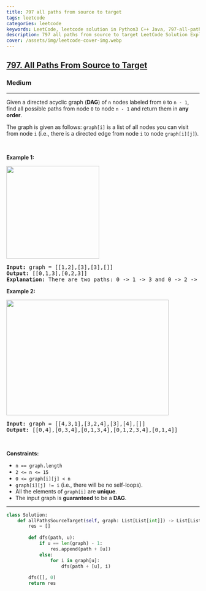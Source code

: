 ```yaml
---
title: 797 all paths from source to target
tags: leetcode
categories: leetcode
keywords: LeetCode, leetcode solution in Python3 C++ Java, 797-all-paths-from-source-to-target solution
description: 797 all paths from source to target LeetCode Solution Explained
cover: /assets/img/leetcode-cover-img.webp
---
```



<h2><a href="https://leetcode.com/problems/all-paths-from-source-to-target/">797. All Paths From Source to Target</a></h2><h3>Medium</h3><hr><div><p>Given a directed acyclic graph (<strong>DAG</strong>) of <code>n</code> nodes labeled from <code>0</code> to <code>n - 1</code>, find all possible paths from node <code>0</code> to node <code>n - 1</code> and return them in <strong>any order</strong>.</p>

<p>The graph is given as follows: <code>graph[i]</code> is a list of all nodes you can visit from node <code>i</code> (i.e., there is a directed edge from node <code>i</code> to node <code>graph[i][j]</code>).</p>

<p>&nbsp;</p>
<p><strong>Example 1:</strong></p>
<img alt="" src="https://assets.leetcode.com/uploads/2020/09/28/all_1.jpg" style="width: 242px; height: 242px;">
<pre><strong>Input:</strong> graph = [[1,2],[3],[3],[]]
<strong>Output:</strong> [[0,1,3],[0,2,3]]
<strong>Explanation:</strong> There are two paths: 0 -&gt; 1 -&gt; 3 and 0 -&gt; 2 -&gt; 3.
</pre>

<p><strong>Example 2:</strong></p>
<img alt="" src="https://assets.leetcode.com/uploads/2020/09/28/all_2.jpg" style="width: 423px; height: 301px;">
<pre><strong>Input:</strong> graph = [[4,3,1],[3,2,4],[3],[4],[]]
<strong>Output:</strong> [[0,4],[0,3,4],[0,1,3,4],[0,1,2,3,4],[0,1,4]]
</pre>

<p>&nbsp;</p>
<p><strong>Constraints:</strong></p>

<ul>
	<li><code>n == graph.length</code></li>
	<li><code>2 &lt;= n &lt;= 15</code></li>
	<li><code>0 &lt;= graph[i][j] &lt; n</code></li>
	<li><code>graph[i][j] != i</code> (i.e., there will be no self-loops).</li>
	<li>All the elements of <code>graph[i]</code> are <strong>unique</strong>.</li>
	<li>The input graph is <strong>guaranteed</strong> to be a <strong>DAG</strong>.</li>
</ul>
</div>

---




```python
class Solution:
    def allPathsSourceTarget(self, graph: List[List[int]]) -> List[List[int]]:
        res = []
        
        def dfs(path, u):
            if u == len(graph) - 1:
                res.append(path + [u])
            else:
                for i in graph[u]:
                    dfs(path + [u], i)
        
        dfs([], 0)
        return res
```
